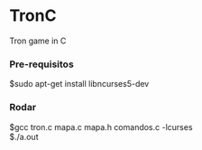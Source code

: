 # TronC
Tron game in C

### Pre-requisitos
$sudo apt-get install libncurses5-dev

### Rodar
$gcc tron.c mapa.c mapa.h comandos.c -lcurses\
$./a.out
